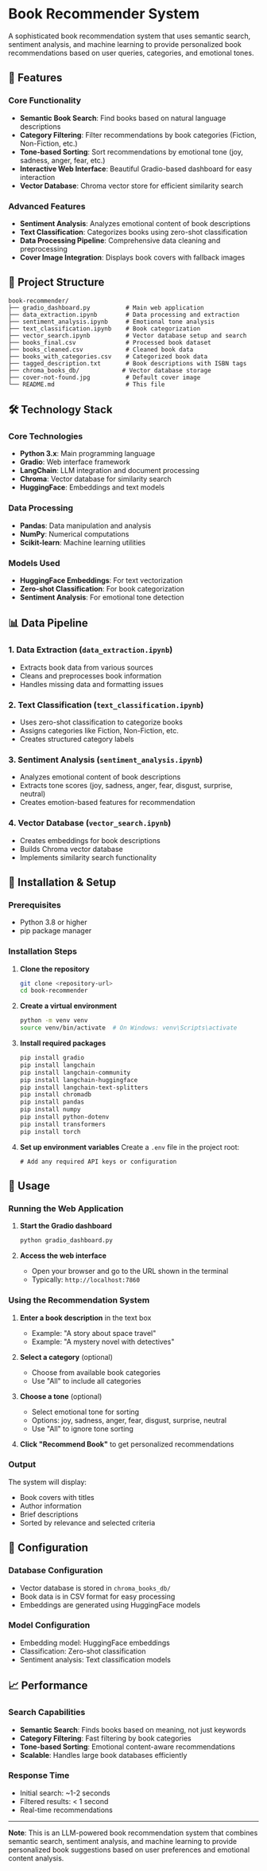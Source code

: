 # Book Recommender System

A sophisticated book recommendation system that uses semantic search, sentiment analysis, and machine learning to provide personalized book recommendations based on user queries, categories, and emotional tones.

## 🚀 Features

### Core Functionality
- **Semantic Book Search**: Find books based on natural language descriptions
- **Category Filtering**: Filter recommendations by book categories (Fiction, Non-Fiction, etc.)
- **Tone-based Sorting**: Sort recommendations by emotional tone (joy, sadness, anger, fear, etc.)
- **Interactive Web Interface**: Beautiful Gradio-based dashboard for easy interaction
- **Vector Database**: Chroma vector store for efficient similarity search

### Advanced Features
- **Sentiment Analysis**: Analyzes emotional content of book descriptions
- **Text Classification**: Categorizes books using zero-shot classification
- **Data Processing Pipeline**: Comprehensive data cleaning and preprocessing
- **Cover Image Integration**: Displays book covers with fallback images

## 📁 Project Structure

```
book-recommender/
├── gradio_dashboard.py          # Main web application
├── data_extraction.ipynb        # Data processing and extraction
├── sentiment_analysis.ipynb     # Emotional tone analysis
├── text_classification.ipynb    # Book categorization
├── vector_search.ipynb          # Vector database setup and search
├── books_final.csv              # Processed book dataset
├── books_cleaned.csv            # Cleaned book data
├── books_with_categories.csv    # Categorized book data
├── tagged_description.txt       # Book descriptions with ISBN tags
├── chroma_books_db/            # Vector database storage
├── cover-not-found.jpg          # Default cover image
└── README.md                    # This file
```

## 🛠️ Technology Stack

### Core Technologies
- **Python 3.x**: Main programming language
- **Gradio**: Web interface framework
- **LangChain**: LLM integration and document processing
- **Chroma**: Vector database for similarity search
- **HuggingFace**: Embeddings and text models

### Data Processing
- **Pandas**: Data manipulation and analysis
- **NumPy**: Numerical computations
- **Scikit-learn**: Machine learning utilities

### Models Used
- **HuggingFace Embeddings**: For text vectorization
- **Zero-shot Classification**: For book categorization
- **Sentiment Analysis**: For emotional tone detection

## 📊 Data Pipeline

### 1. Data Extraction (`data_extraction.ipynb`)
- Extracts book data from various sources
- Cleans and preprocesses book information
- Handles missing data and formatting issues

### 2. Text Classification (`text_classification.ipynb`)
- Uses zero-shot classification to categorize books
- Assigns categories like Fiction, Non-Fiction, etc.
- Creates structured category labels

### 3. Sentiment Analysis (`sentiment_analysis.ipynb`)
- Analyzes emotional content of book descriptions
- Extracts tone scores (joy, sadness, anger, fear, disgust, surprise, neutral)
- Creates emotion-based features for recommendation

### 4. Vector Database (`vector_search.ipynb`)
- Creates embeddings for book descriptions
- Builds Chroma vector database
- Implements similarity search functionality

## 🚀 Installation & Setup

### Prerequisites
- Python 3.8 or higher
- pip package manager

### Installation Steps

1. **Clone the repository**
   ```bash
   git clone <repository-url>
   cd book-recommender
   ```

2. **Create a virtual environment**
   ```bash
   python -m venv venv
   source venv/bin/activate  # On Windows: venv\Scripts\activate
   ```

3. **Install required packages**
   ```bash
   pip install gradio
   pip install langchain
   pip install langchain-community
   pip install langchain-huggingface
   pip install langchain-text-splitters
   pip install chromadb
   pip install pandas
   pip install numpy
   pip install python-dotenv
   pip install transformers
   pip install torch
   ```

4. **Set up environment variables**
   Create a `.env` file in the project root:
   ```
   # Add any required API keys or configuration
   ```

## 🎯 Usage

### Running the Web Application

1. **Start the Gradio dashboard**
   ```bash
   python gradio_dashboard.py
   ```

2. **Access the web interface**
   - Open your browser and go to the URL shown in the terminal
   - Typically: `http://localhost:7860`

### Using the Recommendation System

1. **Enter a book description** in the text box
   - Example: "A story about space travel"
   - Example: "A mystery novel with detectives"

2. **Select a category** (optional)
   - Choose from available book categories
   - Use "All" to include all categories

3. **Choose a tone** (optional)
   - Select emotional tone for sorting
   - Options: joy, sadness, anger, fear, disgust, surprise, neutral
   - Use "All" to ignore tone sorting

4. **Click "Recommend Book"** to get personalized recommendations

### Output
The system will display:
- Book covers with titles
- Author information
- Brief descriptions
- Sorted by relevance and selected criteria

## 🔧 Configuration

### Database Configuration
- Vector database is stored in `chroma_books_db/`
- Book data is in CSV format for easy processing
- Embeddings are generated using HuggingFace models

### Model Configuration
- Embedding model: HuggingFace embeddings
- Classification: Zero-shot classification
- Sentiment analysis: Text classification models

## 📈 Performance

### Search Capabilities
- **Semantic Search**: Finds books based on meaning, not just keywords
- **Category Filtering**: Fast filtering by book categories
- **Tone-based Sorting**: Emotional content-aware recommendations
- **Scalable**: Handles large book databases efficiently

### Response Time
- Initial search: ~1-2 seconds
- Filtered results: < 1 second
- Real-time recommendations


---

**Note**: This is an LLM-powered book recommendation system that combines semantic search, sentiment analysis, and machine learning to provide personalized book suggestions based on user preferences and emotional content analysis.
